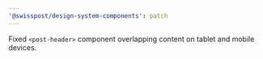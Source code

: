 ```yaml
---
'@swisspost/design-system-components': patch
---
```


Fixed `<post-header>` component overlapping content on tablet and mobile devices.
